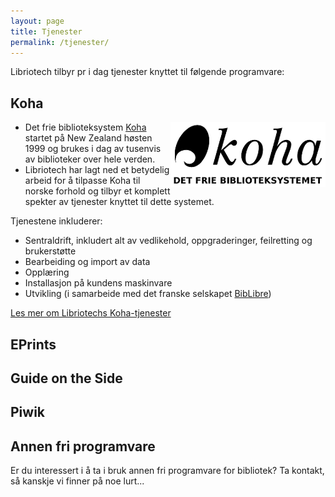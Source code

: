 ```yaml
---
layout: page
title: Tjenester
permalink: /tjenester/
---
```


Libriotech tilbyr pr i dag tjenester knyttet til følgende programvare:

## Koha

<div style="clear: right; float: right;"><a href="/koha"><img src="/images/logo-koha-web.png" height="104" width="248" alt="Koha logo" title="Koha logo"/></a></div>

* Det frie biblioteksystem <a  href="http://koha-community.org/">Koha</a> startet på New Zealand høsten 1999 og brukes i dag av tusenvis av biblioteker over hele verden.
* Libriotech har lagt ned et betydelig arbeid for å tilpasse Koha til norske forhold og tilbyr et komplett spekter av tjenester knyttet til dette systemet.

Tjenestene inkluderer:

* Sentraldrift, inkludert alt av vedlikehold, oppgraderinger, feilretting og brukerstøtte
* Bearbeiding og import av data
* Opplæring
* Installasjon på kundens maskinvare
* Utvikling (i samarbeide med det franske selskapet <a href="www.biblibre.com/en/">BibLibre</a>)

<a href="/koha/">Les mer om Libriotechs Koha-tjenester</a>

## EPrints</h2>

## Guide on the Side</h2>

## Piwik</h2>

## Annen fri programvare</h2>

Er du interessert i å ta i bruk annen fri programvare for bibliotek? Ta kontakt, så kanskje vi finner på noe lurt...
